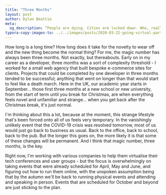 ```yaml
---
title: "Three Months"
layout: post
author: Dylan Beattie
meta: 
  og_description: “People are dying. Cities are locked down. Who, really, cares about Zoom monitoring your online activity right now?”
typora-copy-images-to: ../../images/posts/2020-03-22-going-virtual-part-3
---
```


How long is a long time? How long does it take for the novelty to wear off and the new thing become the normal thing? For me, the magic number has always been three months. Not exactly, but thereabouts. Early on in my career as a developer, three months was a sort of complexity threshold - I worked for a small web agency that built bespoke e-commerce sites for clients. Projects that could be completed by one developer in three months tended to be successful; anything that went on longer than that would start to feel like a death march. Here in the UK, our academic year starts in September... those first three months at a new school or new university, from the start of term until you break for Christmas, are when everything feels novel and unfamiliar and strange... when you get back after the Christmas break, it's just normal.

I'm thinking about this a lot, because at the moment, this strange lifestyle that's been forced onto all of us feels very temporary. In the vanishingly unlikely event that the COVID-19 crisis was resolved tomorrow, most of us would just go back to business as usual. Back to the office, back to school, back to the pub. But the longer this goes on, the more likely it is that some of these changes will be permanent. And I think that magic number, three months, is the key.

Right now, I'm working with various companies to help them virtualise their tech conferences and user groups - but the focus is overwhelmingly on taking events that were already scheduled for April, May and June, and figuring out how to run them online, with the unspoken assumption being that by the autumn we'll be back to running physical events and attending and speaking in person. Events that are scheduled for October and beyond are just sticking to the plan.

